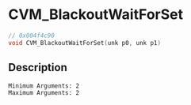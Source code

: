 # CVM_BlackoutWaitForSet
```c
// 0x004f4c90
void CVM_BlackoutWaitForSet(unk p0, unk p1)
```
## Description
```
Minimum Arguments: 2
Maximum Arguments: 2
```
